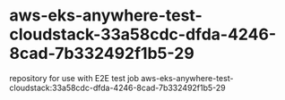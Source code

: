 # aws-eks-anywhere-test-cloudstack-33a58cdc-dfda-4246-8cad-7b332492f1b5-29
repository for use with E2E test job aws-eks-anywhere-test-cloudstack:33a58cdc-dfda-4246-8cad-7b332492f1b5-29
